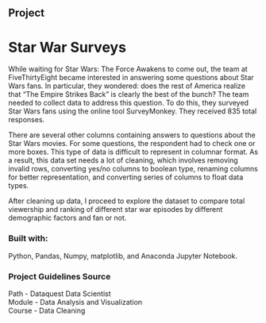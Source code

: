 ## Project
# Star War Surveys

While waiting for Star Wars: The Force Awakens to come out, the team at FiveThirtyEight became interested in answering some questions about Star Wars fans. In particular, they wondered: does the rest of America realize that “The Empire Strikes Back” is clearly the best of the bunch?  The team needed to collect data to address this question. To do this, they surveyed Star Wars fans using the online tool SurveyMonkey. They received 835 total responses.

There are several other columns containing answers to questions about the Star Wars movies. For some questions, the respondent had to check one or more boxes. This type of data is difficult to represent in columnar format. As a result, this data set needs a lot of cleaning, which involves removing invalid rows, converting yes/no columns to boolean type, renaming columns for better representation, and converting series of columns to float data types.

After cleaning up data, I proceed to explore the dataset to compare total viewership and ranking of different star war episodes by different demographic factors and fan or not.



### Built with:

Python, Pandas, Numpy, matplotlib, and Anaconda Jupyter Notebook.


### Project Guidelines Source

 Path - Dataquest Data Scientist\
 Module - Data Analysis and Visualization\
 Course - Data Cleaning